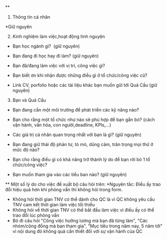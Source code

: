 **

1. Thông tin cá nhân

*Giữ nguyên

2. Kinh nghiệm làm việc,hoạt động tình nguyện

-   Bạn học ngành gì?  (giữ nguyên)
    
-   Bạn đang đi học hay đi làm? (giữ nguyên)
    
-   Bạn đã/đang làm việc với vị trí, công việc gì?
    
-   Bạn biết ơn khi nhận được những điều gì ở tổ chức/công việc cũ?
    
-   Link CV, porfolio hoặc các tài liệu khác bạn muốn gửi tới Quả Cầu (giữ nguyên)
    

3. Bạn và Quả Cầu

-   Bạn đang cần một môi trường để phát triển các kỹ năng nào?
    
-   Bạn cho rằng một tổ chức như nào sẽ phù hợp để bạn gắn bó? (cách vận hành, văn hóa, con người,deadline, KPIs,...)
    
-   Các giá trị cá nhân quan trọng nhất với bạn là gì? (giữ nguyên)
    
-   Bạn đang giữ thái độ phản tư, tò mò, dũng cảm, trân trọng mọi thứ ở mức độ nào?
    
-   Bạn cho rằng điều gì có khả năng trở thành lý do để bạn rời bỏ 1 tổ chức/công việc?
    
-   Bạn muốn tham gia vào các tiểu ban nào? (giữ nguyên)
    

  
**
Một số lý do cho việc đề xuất bộ câu hỏi trên:
*Nguyên tắc: Điều ấy trao đổi hiệu quả hơn khi phỏng vấn thì không hỏi trong form. 
- Không hỏi thời gian TNV có thể dành cho QC là vì QC không yêu cầu TNV cam kết thời gian làm việc tối thiểu
- Không hỏi về thời gian TNV có thể bắt đầu làm việc vì điều ấy có thể trao đổi lúc phỏng vấn
- Bỏ đi câu hỏi "Công việc hưởng lương mà bạn đã từng làm", "Các nhóm/cộng đồng mà bạn tham gia", "Mục tiêu trong năm nay, 5 năm tới" vì nội dung đó không quá cần thiết đối với sự vận hành của QC